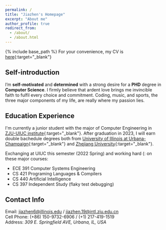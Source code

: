```yaml
---
permalink: /
title: "Jiazhen's Homepage"
excerpt: "About me"
author_profile: true
redirect_from: 
  - /about/
  - /about.html
---
```


{% include base_path %}
For your convenience, my CV is [here](../files/CV.pdf){:target="_blank"}

## Self-introduction
I’m **self-motivated** and **determined** with a strong desire for a **PHD** degree in **Computer Science**. I firmly believe that ardent love brings me invincible faith to fulfil every choice and commitment. Coding, music, and sports, the three major components of my life, are really where my passion lies. 

## Education Experience
I'm currently a junior student with the major of Computer Engineering in [ZJU-UIUC institute](https://zjui.intl.zju.edu.cn/en){:target="_blank"}. After graduation in 2023, I will earn double bachedule degrees both from [University of Illinois at Urbana-Champaign](https://illinois.edu/index.html){:target="_blank"} and [Zhejiang University](https://www.zju.edu.cn/english/){:target="_blank"}. 

Exchanging at UIUC this semester (2022 Spring) and working hard (: on these major courses:

  - ECE 391 Computer Systems Engineering
  - CS 421 Programing Languages & Compilers
  - CS 440 Artificial Intelligence
  - CS 397 Independent Study (flaky test debugging)

<!-- 
CV
===g
Here is my [CV](../files/CV.pdf){:target="_blank"} and [transcript](../files/transcript.pdf){:target="_blank"} -->

## Contact Info
Email: [jiazhen6@illinois.edu](mailto:jiazhen6@illinois.edu) / [jiazhen.19@intl.zju.edu.cn](mailto:jiazhen.19@intl.zju.edu.cn)<br/>
Cell Phone: (+86) 150-9732-6906 / (+1) 217-419-1519<br/>
Address: *309 E. Springfield AVE, Urbana, IL, USA*






